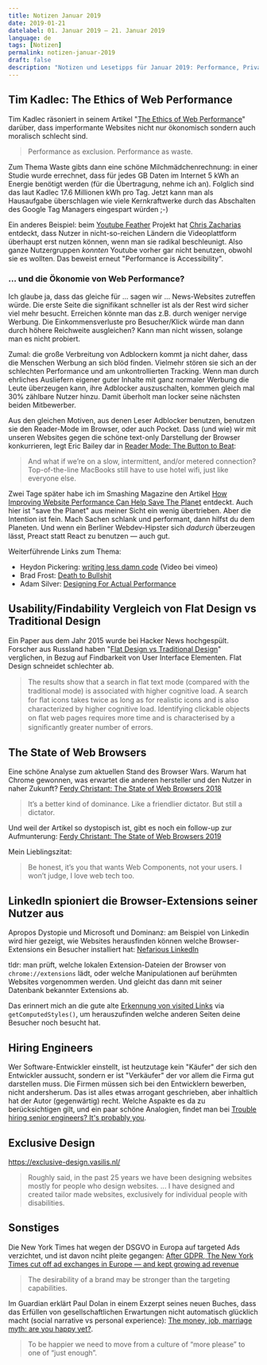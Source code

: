 ```yaml
---
title: Notizen Januar 2019
date: 2019-01-21
datelabel: 01. Januar 2019 – 21. Januar 2019
language: de
tags: [Notizen]
permalink: notizen-januar-2019
draft: false
description: "Notizen und Lesetipps für Januar 2019: Performance, Privacy und das vorläufige Ende des Browser War"
---
```


## Tim Kadlec: The Ethics of Web Performance

Tim Kadlec räsoniert in seinem Artikel "[The Ethics of Web Performance](https://timkadlec.com/remembers/2019-01-09-the-ethics-of-performance/)" darüber, dass imperformante Websites nicht nur ökonomisch sondern auch moralisch schlecht sind.

> Performance as exclusion. Performance as waste.

Zum Thema Waste gibts dann eine schöne Milchmädchenrechnung: in einer Studie wurde errechnet, dass für jedes GB Daten im Internet 5 kWh an Energie benötigt werden (für die Übertragung, nehme ich an). Folglich sind das laut Kadlec 17.6 Millionen kWh pro Tag. Jetzt kann man als Hausaufgabe überschlagen wie viele Kernkraftwerke durch das Abschalten des Google Tag Managers eingespart würden ;-)

Ein anderes Beispiel: beim [Youtube Feather](http://blog.chriszacharias.com/page-weight-matters) Projekt hat [Chris Zacharias](https://twitter.com/zacman85) entdeckt, dass Nutzer in nicht-so-reichen Ländern die Videoplattform überhaupt erst nutzen können, wenn man sie radikal beschleunigt. Also ganze Nutzergruppen _konnten_ Youtube vorher gar nicht benutzen, obwohl sie es wollten. Das beweist erneut "Performance is Accessibility".

### ... und die Ökonomie von Web Performance?

Ich glaube ja, dass das gleiche für ... sagen wir ... News-Websites zutreffen würde. Die erste Seite die signifikant schneller ist als der Rest wird sicher viel mehr besucht. Erreichen könnte man das z.B. durch weniger nervige Werbung. Die Einkommensverluste pro Besucher/Klick würde man dann durch höhere Reichweite ausgleichen? Kann man nicht wissen, solange man es nicht probiert.

Zumal: die große Verbreitung von Adblockern kommt ja nicht daher, dass die Menschen Werbung an sich blöd finden. Vielmehr stören sie sich an der schlechten Performance und am unkontrollierten Tracking. Wenn man durch ehrliches Ausliefern eigener guter Inhalte mit ganz normaler Werbung die Leute überzeugen kann, ihre Adblocker auszuschalten, kommen gleich mal 30% zählbare Nutzer hinzu. Damit überholt man locker seine nächsten beiden Mitbewerber.

Aus den gleichen Motiven, aus denen Leser Adblocker benutzen, benutzen sie den Reader-Mode im Browser, oder auch Pocket. Dass (und wie) wir mit unseren Websites gegen die schöne text-only Darstellung der Browser konkurrieren, legt Eric Bailey dar in [Reader Mode: The Button to Beat](https://css-tricks.com/reader-mode-the-button-to-beat/):

> And what if we’re on a slow, intermittent, and/or metered connection? Top-of-the-line MacBooks still have to use hotel wifi, just like everyone else.

Zwei Tage später habe ich im Smashing Magazine den Artikel [How Improving Website Performance Can Help Save The Planet](https://www.smashingmagazine.com/2019/01/save-planet-improving-website-performance/) entdeckt. Auch hier ist "save the Planet" aus meiner Sicht ein wenig übertrieben. Aber die Intention ist fein. Mach Sachen schlank und performant, dann hilfst du dem Planeten. Und wenn ein Berliner Webdev-Hipster sich _dadurch_ überzeugen lässt, Preact statt React zu benutzen &mdash; auch gut.

Weiterführende Links zum Thema:

- Heydon Pickering: [writing less damn code](https://vimeo.com/190834530) (Video bei vimeo)
- Brad Frost: [Death to Bullshit](http://deathtobullshit.com/)
- Adam Silver: [Designing For Actual Performance](https://adamsilver.io/articles/designing-for-actual-performance/)


## Usability/Findability Vergleich von Flat Design vs Traditional Design

Ein Paper aus dem Jahr 2015 wurde bei Hacker News hochgespült. Forscher aus Russland haben "[Flat Design vs Traditional Design](https://www.researchgate.net/publication/281628009_Flat_Design_vs_Traditional_Design_Comparative_Experimental_Study)" verglichen, in Bezug auf Findbarkeit von User Interface Elementen. Flat Design schneidet schlechter ab.

> The results show that a search in ﬂat text mode (compared with the traditional mode) is associated with higher cognitive load. A search for ﬂat icons takes twice as long as for realistic icons and is also characterized by higher cognitive load. Identifying clickable objects on ﬂat web pages requires more time and is characterised by a signiﬁcantly greater number of errors.


## The State of Web Browsers

Eine schöne Analyse zum aktuellen Stand des Browser Wars. Warum hat Chrome gewonnen, was erwartet die anderen hersteller und den Nutzer in naher Zukunft? [Ferdy Christant: The State of Web Browsers 2018](https://ferdychristant.com/the-state-of-web-browsers-f5a83a41c1cb)

> It’s a better kind of dominance. Like a friendlier dictator. But still a dictator.

Und weil der Artikel so dystopisch ist, gibt es noch ein follow-up zur Aufmunterung: [Ferdy Christant: The State of Web Browsers 2019](https://ferdychristant.com/the-state-of-web-browsers-88224d55b4e6)

Mein Lieblingszitat:

> Be honest, it’s you that wants Web Components, not your users. I won’t judge, I love web tech too.


## LinkedIn spioniert die Browser-Extensions seiner Nutzer aus

Apropos Dystopie und Microsoft und Dominanz: am Beispiel von Linkedin wird hier gezeigt, wie Websites herausfinden können welche Browser-Extensions ein Besucher installiert hat: [Nefarious LinkedIn](https://github.com/dandrews/nefarious-linkedin)

tldr: man prüft, welche lokalen Extension-Dateien der Browser von `chrome://extensions` lädt, oder welche Manipulationen auf berühmten Websites vorgenommen werden. Und gleicht das dann mit seiner Datenbank bekannter Extensions ab.

Das erinnert mich an die gute alte [Erkennung von visited Links](https://dbaron.org/mozilla/visited-privacy) via `getComputedStyles()`, um herauszufinden welche anderen Seiten deine Besucher noch besucht hat.


## Hiring Engineers

Wer Software-Entwickler einstellt, ist heutzutage kein "Käufer" der sich den Entwickler aussucht, sondern er ist "Verkäufer" der vor allem die Firma gut darstellen muss. Die Firmen müssen sich bei den Entwicklern bewerben, nicht andersherum. Das ist alles etwas arrogant geschrieben, aber inhaltlich hat der Autor (gegenwärtig) recht. Welche Aspakte es da zu berücksichtigen gilt, und ein paar schöne Analogien, findet man bei [Trouble hiring senior engineers? It's probably you](https://hiringengineersbook.com/post/trouble-hiring/).


## Exclusive Design

https://exclusive-design.vasilis.nl/

> Roughly said, in the past 25 years we have been designing websites mostly for people who design websites.
...
> I have designed and created tailor made websites, exclusively for individual people with disabilities.


## Sonstiges

Die New York Times hat wegen der DSGVO in Europa auf targeted Ads verzichtet, und ist davon nciht pleite gegangen: [After GDPR, The New York Times cut off ad exchanges in Europe — and kept growing ad revenue](https://digiday.com/media/new-york-times-gdpr-cut-off-ad-exchanges-europe-ad-revenue/)

> The desirability of a brand may be stronger than the targeting capabilities.


Im Guardian erklärt Paul Dolan in einem Exzerpt seines neuen Buches, dass das Erfüllen von gesellschaftlichen Erwartungen nicht automatisch glücklich macht (social narrative vs personal experience): [The money, job, marriage myth: are you happy yet?](https://www.theguardian.com/books/2019/jan/06/happiness-index-wellbeing-survey-uk-population-paul-dolan-happy-ever-after).

> To be happier we need to move from a culture of “more please” to one of “just enough”.



